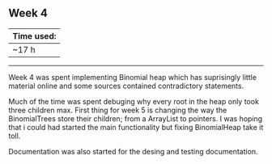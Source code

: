 ## Week 4

| Time used:    |
| ------------- |
|       ~17 h   |
___
Week 4 was spent implementing Binomial heap which has suprisingly little material online and some sources contained contradictory statements.
 
Much of the time was spent debuging why every root in the heap only took three children max. 
First thing for week 5 is changing the way the BinomialTrees
store their children; from a ArrayList to pointers. I was hoping that i could had started the main functionality but fixing BinomialHeap take it toll.

Documentation was also started for the desing and testing documentation.
